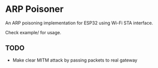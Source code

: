 # ARP Poisoner

An ARP poisoning implementation for ESP32 using Wi-Fi STA interface.

Check example/ for usage.

## TODO

- Make clear MITM attack by passing packets to real gateway